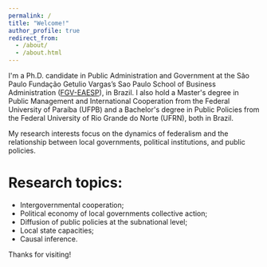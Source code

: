 ```yaml
---
permalink: /
title: "Welcome!"
author_profile: true
redirect_from: 
  - /about/
  - /about.html
---
```


I'm a Ph.D. candidate in Public Administration and Government at the São Paulo Fundação Getulio Vargas’s Sao Paulo School of Business Administration ([FGV-EAESP](https://eaesp.fgv.br/en)), in Brazil. I also hold a Master's degree in Public Management and International Cooperation from the Federal University of Paraíba (UFPB) and a Bachelor's degree in Public Policies from the Federal University of Rio Grande do Norte (UFRN), both in Brazil.

My research interests focus on the dynamics of federalism and the relationship between local governments, political institutions, and public policies.

Research topics: 
======
* Intergovernmental cooperation;
* Political economy of local governments collective action;
* Diffusion of public policies at the subnational level;
* Local state capacities;
* Causal inference.



Thanks for visiting!
